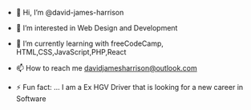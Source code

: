 - 👋 Hi, I’m @david-james-harrison
- 👀 I’m interested in Web Design and Development
- 🌱 I’m currently learning with freeCodeCamp, HTML,CSS,JavaScript,PHP,React

- 📫 How to reach me davidjamesharrison@outlook.com

- ⚡ Fun fact: ... I am a Ex HGV Driver that is looking for a new career in Software

<!---
david-james-harrison/david-james-harrison is a ✨ special ✨ repository because its `README.md` (this file) appears on your GitHub profile.
You can click the Preview link to take a look at your changes.
--->
